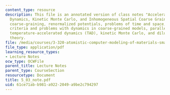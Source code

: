 ```yaml
---
content_type: resource
description: This file is an annotated version of class notes "Accelerated Molecular
  Dynamics, Kinetic Monte Carlo, and Inhomogeneous Spatial Coarse Graining" and explains
  coarse-graining, renormalized potentials, problems of time and space, evaluation
  criteria and problems with dynamics in coarse-grained models, parallel replica method,
  temperature-accelerated dynamics (TAD), kinetic Monte Carlo, and dilute diffusion
  theory.
file: /media/courses/3-320-atomistic-computer-modeling-of-materials-sma-5107-spring-2005/61ce71abb981a9222049a9be2c794297_5_03_note.pdf
file_type: application/pdf
learning_resource_types:
- Lecture Notes
ocw_type: OCWFile
parent_title: Lecture Notes
parent_type: CourseSection
resourcetype: Document
title: 5_03_note.pdf
uid: 61ce71ab-b981-a922-2049-a9be2c794297
---
```

